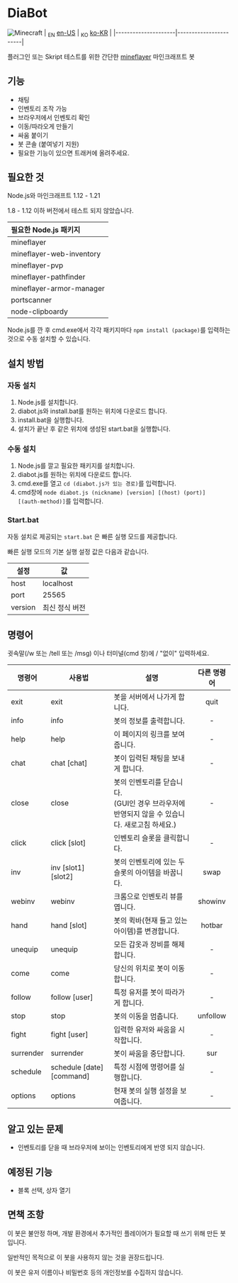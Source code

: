 # DiaBot

![Minecraft](https://img.shields.io/badge/Minecraft-1.12~1.19-{brightgreen}.svg)
| <sub>EN</sub> [en-US](/README.md) | <sub>KO</sub> [ko-KR](README.ko-KR.md) |
|---------------------|-----------------------|

플러그인 또는 Skript 테스트를 위한 간단한 [mineflayer](https://github.com/PrismarineJS/mineflayer) 마인크래프트 봇

## 기능

* 채팅
* 인벤토리 조작 가능
* 브라우저에서 인벤토리 확인
* 이동/따라오게 만들기
* 싸움 붙이기
* 봇 콘솔 (붙여넣기 지원)
* 필요한 기능이 있으면 트래커에 올려주세요.

## 필요한 것

Node.js와 마인크래프트 1.12 - 1.21

1.8 - 1.12 이하 버전에서 테스트 되지 않았습니다.

| 필요한 Node.js 패키지 |
|:------------|
| mineflayer |
| mineflayer-web-inventory |
| mineflayer-pvp |
| mineflayer-pathfinder |
| mineflayer-armor-manager |
| portscanner |
| node-clipboardy |

Node.js를 깐 후 cmd.exe에서 각각 패키지마다 `npm install (package)`를 입력하는 것으로 수동 설치할 수 있습니다.

## 설치 방법

### 자동 설치

1. Node.js를 설치합니다.
2. diabot.js와 install.bat를 원하는 위치에 다운로드 합니다.
3. install.bat을 실행합니다.
4. 설치가 끝난 후 같은 위치에 생성된 start.bat을 실행합니다.

### 수동 설치

1. Node.js를 깔고 필요한 패키지를 설치합니다.
2. diabot.js를 원하는 위치에 다운로드 합니다.
3. cmd.exe를 열고 `cd (diabot.js가 있는 경로)`를 입력합니다.
4. cmd창에 `node diabot.js (nickname) [version] [(host) (port)] [(auth-method)]`를 입력합니다.

### Start.bat

자동 설치로 제공되는 `start.bat` 은 빠른 실행 모드를 제공합니다.

빠른 실행 모드의 기본 실행 설정 값은 다음과 같습니다.

| 설정 | 값         |
|------|-----------|
| host | localhost |
| port | 25565 |
| version | 최신 정식 버전 |

## 명령어

귓속말(/w 또는 /tell 또는 /msg) 이나 터미널(cmd 창)에 / "없이" 입력하세요.

| 명령어 | 사용법 | 설명 | 다른 명령어 |
|---------|-------|-------------|:-----:|
| exit | exit | 봇을 서버에서 나가게 합니다. | quit |
| info | info | 봇의 정보를 출력합니다. | - |
| help | help | 이 페이지의 링크를 보여줍니다. | - |
| chat | chat [chat] | 봇이 입력된 채팅을 보내게 합니다. | - |
| close | close | 봇의 인벤토리를 닫습니다. <br />(GUI인 경우 브라우저에 반영되지 않을 수 있습니다. 새로고침 하세요.) | - |
| click | click [slot] | 인벤토리 슬롯을 클릭합니다. | - |
| inv | inv [slot1] [slot2] | 봇의 인벤토리에 있는 두 슬롯의 아이템을 바꿉니다. | swap |
| webinv | webinv | 크롬으로 인벤토리 뷰를 엽니다. | showinv |
| hand | hand [slot] | 봇의 퀵바(현재 들고 있는 아이템)를 변경합니다. | hotbar |
| unequip | unequip | 모든 갑옷과 장비를 해제합니다. | - |
| come | come | 당신의 위치로 봇이 이동합니다. | - |
| follow | follow [user] | 특정 유저를 봇이 따라가게 합니다. | - |
| stop | stop | 봇의 이동을 멈춥니다. | unfollow |
| fight | fight [user] | 입력한 유저와 싸움을 시작합니다. | - |
| surrender | surrender | 봇이 싸움을 중단합니다. | sur |
| schedule | schedule [date] [command] | 특정 시점에 명령어를 실행합니다. | - |
| options | options | 현재 봇의 실행 설정을 보여줍니다. | - |

## 알고 있는 문제

* 인벤토리를 닫을 때 브라우저에 보이는 인벤토리에게 반영 되지 않습니다.

## 예정된 기능

* 블록 선택, 상자 열기

## 면책 조항

이 봇은 불안정 하며, 개발 환경에서 추가적인 플레이어가 필요할 때 쓰기 위해 만든 봇입니다.

일반적인 목적으로 이 봇을 사용하지 않는 것을 권장드립니다.

이 봇은 유저 이름이나 비밀번호 등의 개인정보를 수집하지 않습니다.
